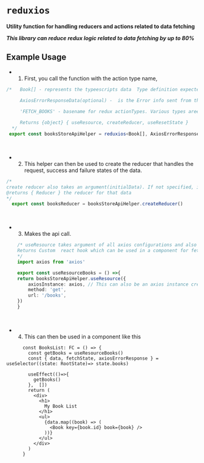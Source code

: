 # `reduxios`

**Utility function for handling reducers and actions related  to data fetching**

***This library can reduce redux logic related to data fetching by up to 80%***


## Example Usage 
 * 1. First, you call the function with the action type name,

  ```ts
  /*   Book[] - represents the typeescripts data  Type definition expected from the api,

       AxiosErrorResponseData(optional) -  is the Error info sent from the server e.g with res.status(401).send({message: 'unauthorized'}). so, in this case, AxiosErrorResponseData would be: `{message: string}`. This can then be accessed later via axiosError object, that is: ```axiosErrorResponse.data``` (which is derived from the catch block error.response.data )

       'FETCH_BOOKS' - basename for redux actionTypes. Various types areee built from this. (i.e FETCH_BOOKS_REQUEST, FETCH_BOOKS_SUCCESS, FETCH_BOOKS_FAILURE, FETCH_BOOKS_RESET_STATE )
   
       Returns {object} { useResource, createReducer, useResetState }  
    */
   export const booksStoreApiHelper = reduxios<Book[], AxiosErrorResponseData>('FETCH_BOOKS')
   ```
 
 <br>

 
  * 2. This helper can then be used to create the reducer that handles the request, success and failure states of the data.

  ```ts
/*
  create reducer also takes an argument(initialData). If not specified, it defaults to  undefined
  @returns { Reducer } the reducer for that data
  */
    export const booksReducer = booksStoreApiHelper.createReducer()
  ```

 <br>

  
* 3.  Makes the api call.
```ts
    /* useResource takes argument of all axios configurations and also axiosInstance(can also be the defualt axios).
    Returns Custom  react hook which can be used in a component for fetching the data
    */
    import axios from 'axios'

    export const useResourceBooks = () =>{
    return booksStoreApiHelper.useResource({
        axiosInstance: axios, // This can also be an axios instance created
        method: 'get',
        url: '/books',
    })
    }
  ```

 <br>
 
 * 4. This can then be used in a component like this

```tsx
      const BooksList: FC = () => {
        const getBooks = useResourceBooks()
        const { data, fetchState, axiosErrorResponse } = useSelector((state: RootState)=> state.books)

        useEffect(()=>{
          getBooks()
        },  [])
        return (
          <div>
            <h1>
              My Book List
            </h1>
            <ul>
              {data.map((book) => (
                <Book key={book.id} book={book} />
              ))}
            </ul>
          </div>
        )
      }
  ```

